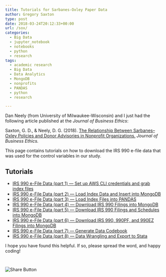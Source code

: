 ```yaml
---
title: Tutorials for Sarbanes-Oxley Paper Data
author: Gregory Saxton
type: post
date: 2018-03-24T20:12:33+00:00
url: /sox/
categories:
  - Big Data
  - jupyter_notebook
  - notebooks
  - python
  - research
tags:
  - academic research
  - Big Data
  - Data Analytics
  - MongoDB
  - nonprofits
  - PANDAS
  - python
  - research

---
```

Dan Neely (from University of Milwaukee-Wisconsin) and I just had the following article published at the _Journal of Business Ethics_:

Saxton, G. D., & Neely, D. G. (2018). <a href="http://rdcu.be/JEld" rel="noopener" target="_blank">The Relationship Between Sarbanes–Oxley Policies and Donor Advisories in Nonprofit Organizations.</a> _Journal of Business Ethics._

This page contains tutorials on how to download the IRS 990 e-file data that was used for the control variables in our study. 

## Tutorials

<div class="content-box-transparent">
  <ul>
    <li>
      <a href="http://social-metrics.org/irs-990-e-file-data-part-1" target="_blank">IRS 990 e-File Data (part 1) &#8212; Set up AWS CLI credentials and grab index files</a>
    </li>
    <li>
      <a href="http://social-metrics.org/irs-990-e-file-data-part-2" target="_blank">IRS 990 e-File Data (part 2) &#8212; Load Index Data and Insert into MongoDB</a>
    </li>
    <li>
      <a href="http://social-metrics.org/irs-990-e-file-data-part-3" target="_blank">IRS 990 e-File Data (part 3) &#8212; Load Index Files into PANDAS</a>
    </li>
    <li>
      <a href="http://social-metrics.org/irs-990-e-file-data-part-4" target="_blank">IRS 990 e-File Data (part 4) &#8212; Download IRS 990 Filings into MongoDB</a>
    </li>
    <li>
      <a href="http://social-metrics.org/irs-990-e-file-data-part-5" target="_blank">IRS 990 e-File Data (part 5) &#8212; Download IRS 990 Filings and Schedules into MongoDB</a>
    </li>
    <li>
      <a href="http://social-metrics.org/irs-990-e-file-data-part-6" target="_blank">IRS 990 e-File Data (part 6) &#8212; Download IRS 990, 990PF, and 990EZ Filings into MongoDB</a>
    </li>
    <li>
      <a href="http://social-metrics.org/irs-990-e-file-data-part-7" target="_blank">IRS 990 e-File Data (part 7) &#8212; Generate Data Codebook</a>
    </li>
    <li>
      <a href="http://social-metrics.org/irs-990-e-file-data-part-8" target="_blank">IRS 990 e-File Data (part 8) &#8212; Data Wrangling and Export to Stata</a>
    </li>
  </ul>
</div>

I hope you have found this helpful. If so, please spread the word, and happy coding!

<div style="padding-bottom:20px; padding-top:10px;" class="hupso-share-buttons">
  <!-- Hupso Share Buttons - https://www.hupso.com/share/ -->
  
  <a class="hupso_toolbar" href="https://www.hupso.com/share/"><img src="http://static.hupso.com/share/buttons/share-medium.png" style="border:0px; padding-top: 5px; float:left;" alt="Share Button" /></a><!-- Hupso Share Buttons -->
</div>